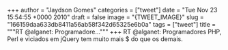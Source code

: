 
+++
author = "Jaydson Gomes"
categories = ["tweet"]
date = "Tue Nov 23 15:54:55 +0000 2010"
draft = false
image = "{TWEET_IMAGE}"
slug = "166159daa633db8411a56ab58f342d65325e6b0a"
tags = ["tweet"]
title = """RT @alganet: Programadore..."""
+++
RT @alganet: Programadores PHP, Perl e viciados em jQuery tem muito mais $ do que os demais.
